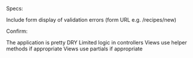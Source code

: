 Specs:

<!-- Using Ruby on Rails for the project -->
<!-- Include at least one has_many relationship (x has_many y; e.g. User has_many Recipes) -->
<!-- Include at least one belongs_to relationship (x belongs_to y; e.g. Post belongs_to User) -->
<!-- Include at least two has_many through relationships (x has_many y through z; e.g. Recipe has_many Items through Ingredients) -->
<!-- Include at least one many-to-many relationship (x has_many y through z, y has_many x through z; e.g. Recipe has_many Items through Ingredients, Item has_many Recipes through Ingredients) -->
<!-- The "through" part of the has_many through includes at least one user submittable attribute, that is to say, some attribute other than its foreign keys that can be submitted by the app's user (attribute_name e.g. ingredients.quantity) -->
<!-- Include reasonable validations for simple model objects (list of model objects with validations e.g. User, Recipe, Ingredient, Item) -->
<!-- Include a class level ActiveRecord scope method (model object & class method name and URL to see the working feature e.g. User.most_recipes URL: /users/most_recipes) most answered question? -->
<!-- Include signup (how e.g. Devise) -->
<!-- Include login (how e.g. Devise) -->
<!-- Include logout (how e.g. Devise) -->
<!-- Include third party signup/login (how e.g. Devise/OmniAuth) -->
<!-- Include nested resource show or index (URL e.g. users/2/recipes) -->
<!-- Include nested resource "new" form (URL e.g. recipes/1/ingredients/new) -->
Include form display of validation errors (form URL e.g. /recipes/new)

Confirm:

The application is pretty DRY
Limited logic in controllers
Views use helper methods if appropriate
Views use partials if appropriate